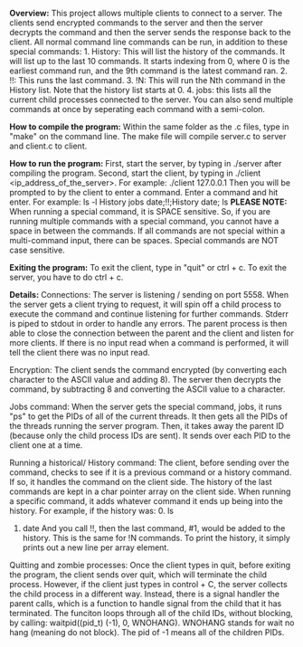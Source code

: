 **Overview:** 
This project allows multiple clients to connect to a server. The clients send encrypted commands to the server
and then the server decrypts the command and then the server sends the response back to the client. All normal
command line commands can be run, in addition to these special commands: 
    1. History: This will list the history of the commands. It will list up to the last 10 commands. 
        It starts indexing from 0, where 0 is the earliest command run, and the 9th command is
        the latest command ran. 
    2. !!: This runs the last command. 
    3. !N: This will run the Nth command in the History list. Note that the history list starts at 0. 
    4. jobs: this lists all the current child processes connected to the server. 
You can also send multiple commands at once by seperating each command with a semi-colon. 


**How to compile the program:**
Within the same folder as the .c files, type in "make" on the command line. The make file will compile server.c 
to server and client.c to client.


**How to run the program:**
First, start the server, by typing in ./server after compiling the program. Second, start the client, by typing in ./client
<ip_address_of_the_server>. For example: 
    ./client 127.0.0.1
Then you will be prompted to by the client to enter a command. Enter a command and hit enter. For example:
    ls -l
    History
    jobs
    date;!!;History
    date; ls
**PLEASE NOTE:** When running a special command, it is SPACE sensitive. So, if you are running multiple commands 
with a special command, you cannot have a space in between the commands. If all commands are not special within a 
multi-command input, there can be spaces.  Special commands are NOT case sensitive.


**Exiting the program:**
To exit the client, type in "quit" or ctrl + c.
To exit the server, you have to do ctrl + c.


**Details:**
Connections: 
The server is listening / sending on port 5558.  When the server gets a client trying to request, it will spin 
off a child process to execute the command and continue listening for further commands. Stderr is piped to stdout in
order to handle any errors. The parent process is then able to close the connection between the parent and the client
and listen for more clients.  If there is no input read when a command is performed, it will tell the client there was no 
input read. 

Encryption: 
The client sends the command encrypted (by converting each character to the ASCII value and adding 8). 
The server then decrypts the command, by subtracting 8 and converting the ASCII value to a character.

Jobs command: 
When the server gets the special command, jobs, it runs "ps" to get the PIDs of all of the current threads. It then
gets all the PIDs of the threads running the server program. Then, it takes away the parent ID (because only the
child process IDs are sent). It sends over each PID to the client one at a time. 

Running a historical/ History  command: 
The client, before sending over the command, checks to see if it is a previous command or a history command. If so,
it handles the command on the client side. The history of the last commands are kept in a char pointer array on the client 
side. When running a specific command, it adds whatever command it ends up being into the history. For example, if the 
history was:
0. ls
1. date
And you call !!, then the last command, #1, would be added to the history. This is  the same for !N commands. To print the 
history, it simply prints out a new line per array element. 

Quitting and zombie processes:
Once the client types in quit, before exiting the program, the client sends over quit, which will terminate the child
process. However, if the client just types in control + C, the server collects the child process in a different way. Instead,
there is a signal handler the parent calls, which is a function to handle signal from the child that it has terminated. The 
funciton loops through all of the child IDs, without blocking, by calling: waitpid((pid_t) (-1), 0, WNOHANG). WNOHANG 
stands for wait no hang (meaning do not block). The pid of -1 means all of the children PIDs. 
